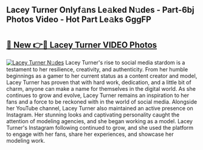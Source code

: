 ## Lacey Turner Onlyf𝚊ns Le𝚊ked N𝚞des - Part-6bj Photos Video - Hot Part Le𝚊ks GggFP

# <h2><a href="http://ab32243.deff.icu/?id=Lacey+Turner">🔗 New 👉🔴 Lacey Turner VIDEO Photos</a></h2>

[![Lacey Turner N𝚞des](https://i.imgur.com/rIISA9y.gif)](http://ab32243.deff.icu/?id=Lacey+Turner)
Lacey Turner's rise to social media stardom is a testament to her resilience, creativity, and authenticity. From her humble beginnings as a gamer to her current status as a content creator and model, Lacey Turner has proven that with hard work, dedication, and a little bit of charm, anyone can make a name for themselves in the digital world. As she continues to grow and evolve, Lacey Turner remains an inspiration to her fans and a force to be reckoned with in the world of social media. Alongside her YouTube channel, Lacey Turner also maintained an active presence on Instagram. Her stunning looks and captivating personality caught the attention of modeling agencies, and she began working as a model. Lacey Turner's Instagram following continued to grow, and she used the platform to engage with her fans, share her experiences, and showcase her modeling work.
